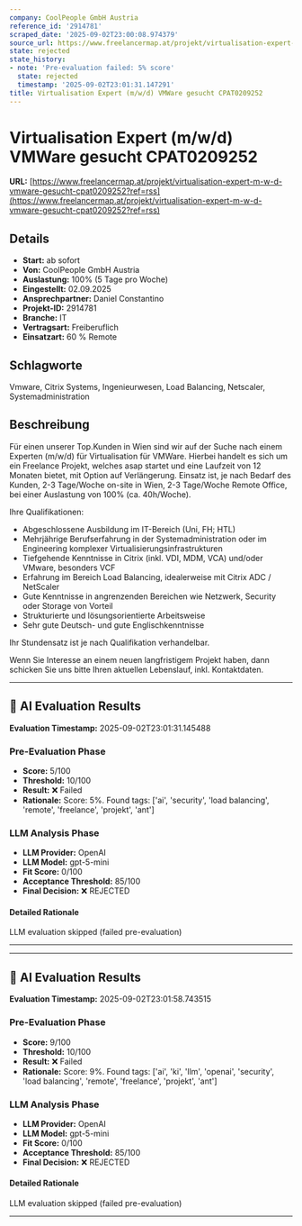 ```yaml
---
company: CoolPeople GmbH Austria
reference_id: '2914781'
scraped_date: '2025-09-02T23:00:08.974379'
source_url: https://www.freelancermap.at/projekt/virtualisation-expert-m-w-d-vmware-gesucht-cpat0209252?ref=rss
state: rejected
state_history:
- note: 'Pre-evaluation failed: 5% score'
  state: rejected
  timestamp: '2025-09-02T23:01:31.147291'
title: Virtualisation Expert (m/w/d) VMWare gesucht CPAT0209252
---
```



# Virtualisation Expert (m/w/d) VMWare gesucht CPAT0209252
**URL:** [https://www.freelancermap.at/projekt/virtualisation-expert-m-w-d-vmware-gesucht-cpat0209252?ref=rss](https://www.freelancermap.at/projekt/virtualisation-expert-m-w-d-vmware-gesucht-cpat0209252?ref=rss)
## Details
- **Start:** ab sofort
- **Von:** CoolPeople GmbH Austria
- **Auslastung:** 100% (5 Tage pro Woche)
- **Eingestellt:** 02.09.2025
- **Ansprechpartner:** Daniel Constantino
- **Projekt-ID:** 2914781
- **Branche:** IT
- **Vertragsart:** Freiberuflich
- **Einsatzart:** 60
                                                % Remote

## Schlagworte
Vmware, Citrix Systems, Ingenieurwesen, Load Balancing, Netscaler, Systemadministration

## Beschreibung
Für einen unserer Top.Kunden in Wien sind wir auf der Suche nach einem Experten (m/w/d) für Virtualisation für VMWare.
Hierbei handelt es sich um ein Freelance Projekt, welches asap startet und eine Laufzeit von 12 Monaten bietet, mit Option auf Verlängerung.
Einsatz ist, je nach Bedarf des Kunden, 2-3 Tage/Woche on-site in Wien, 2-3 Tage/Woche Remote Office, bei einer Auslastung von 100% (ca. 40h/Woche).

Ihre Qualifikationen:
- Abgeschlossene Ausbildung im IT-Bereich (Uni, FH; HTL)
- Mehrjährige Berufserfahrung in der Systemadministration
oder im Engineering komplexer Virtualisierungsinfrastrukturen
- Tiefgehende Kenntnisse in Citrix (inkl. VDI, MDM, VCA)
und/oder VMware, besonders VCF
- Erfahrung im Bereich Load Balancing, idealerweise mit Citrix
ADC / NetScaler
- Gute Kenntnisse in angrenzenden Bereichen wie Netzwerk,
Security oder Storage von Vorteil
- Strukturierte und lösungsorientierte Arbeitsweise
- Sehr gute Deutsch- und gute Englischkenntnisse

Ihr Stundensatz ist je nach Qualifikation verhandelbar.

Wenn Sie Interesse an einem neuen langfristigem Projekt haben, dann schicken Sie uns bitte Ihren aktuellen Lebenslauf, inkl. Kontaktdaten.

---

## 🤖 AI Evaluation Results

**Evaluation Timestamp:** 2025-09-02T23:01:31.145488

### Pre-Evaluation Phase
- **Score:** 5/100
- **Threshold:** 10/100
- **Result:** ❌ Failed
- **Rationale:** Score: 5%. Found tags: ['ai', 'security', 'load balancing', 'remote', 'freelance', 'projekt', 'ant']

### LLM Analysis Phase
- **LLM Provider:** OpenAI
- **LLM Model:** gpt-5-mini
- **Fit Score:** 0/100
- **Acceptance Threshold:** 85/100
- **Final Decision:** ❌ REJECTED

#### Detailed Rationale
LLM evaluation skipped (failed pre-evaluation)

---


---

## 🤖 AI Evaluation Results

**Evaluation Timestamp:** 2025-09-02T23:01:58.743515

### Pre-Evaluation Phase
- **Score:** 9/100
- **Threshold:** 10/100
- **Result:** ❌ Failed
- **Rationale:** Score: 9%. Found tags: ['ai', 'ki', 'llm', 'openai', 'security', 'load balancing', 'remote', 'freelance', 'projekt', 'ant']

### LLM Analysis Phase
- **LLM Provider:** OpenAI
- **LLM Model:** gpt-5-mini
- **Fit Score:** 0/100
- **Acceptance Threshold:** 85/100
- **Final Decision:** ❌ REJECTED

#### Detailed Rationale
LLM evaluation skipped (failed pre-evaluation)

---

